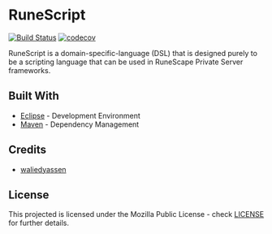 # RuneScript 
[![Build Status](https://travis-ci.org/waliedyassen/RuneScript.svg?branch=master)](https://travis-ci.org/waliedyassen/RuneScript) [![codecov](https://codecov.io/gh/waliedyassen/RuneScript/branch/master/graph/badge.svg)](https://codecov.io/gh/waliedyassen/RuneScript)

RuneScript is a domain-specific-language (DSL) that is designed purely to be a scripting language that can be used in RuneScape Private Server frameworks.

## Built With
* [Eclipse](https://www.eclipse.org/) - Development Environment
* [Maven](https://maven.apache.org/) - Dependency Management

## Credits
* [waliedyassen](https://github.com/waliedyassen)

## License
This projected is licensed under the Mozilla Public License - check [LICENSE](LICENSE) for further details.